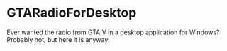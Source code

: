 # GTARadioForDesktop
Ever wanted the radio from GTA V in a desktop application for Windows? Probably not, but here it is anyway!
